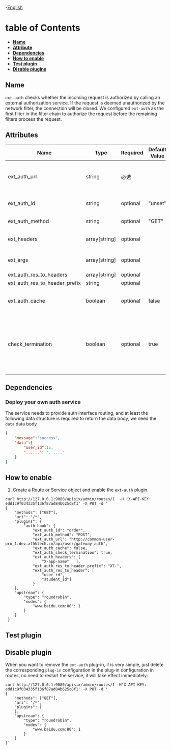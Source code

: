 <!--
#
# Licensed to the Apache Software Foundation (ASF) under one or more
# contributor license agreements.  See the NOTICE file distributed with
# this work for additional information regarding copyright ownership.
# The ASF licenses this file to You under the Apache License, Version 2.0
# (the "License"); you may not use this file except in compliance with
# the License.  You may obtain a copy of the License at
#
#     http://www.apache.org/licenses/LICENSE-2.0
#
# Unless required by applicable law or agreed to in writing, software
# distributed under the License is distributed on an "AS IS" BASIS,
# WITHOUT WARRANTIES OR CONDITIONS OF ANY KIND, either express or implied.
# See the License for the specific language governing permissions and
# limitations under the License.
#
-->

-[English](../../plugins/auth-hook.md)

# table of Contents

- [**Name**](#name)
- [**Attribute**](#Attribute)
- [**Dependencies**](#Dependencies)
- [**How to enable**](#How-to-enable)
- [**Test plugin**](#Test-plugin)
- [**Disable plugins**](#Disable-plugins)

## Name
`ext-auth` checks whether the incoming request is authorized by calling an external authorization service. If the request is deemed unauthorized by the network filter, the connection will be closed.
We configured `ext-auth` as the first filter in the filter chain to authorize the request before the remaining filters process the request.

## Attributes

| Name                      | Type          | Required | Default Value | Valid Value | Description                                                                                                                                                                                                                                                                                                                                                                                                              |
| ------------------------- | ------------- | -------- | ------------- | ----------- | ------------------------------------------------------------------------------------------------------------------------------------------------------------------------------------------------------------------------------------------------------------------------------------------------------------------------------------------------------------------------------------------------------------------------ |
| ext_auth_url             | string        | 必选   |         |        | Set the access route of `auth-server` The plug-in will automatically carry the requested `path, action, client_ip` to the back of the domain name as the query parameter `?path=path&action=action&client_ip=client_ip`                                                                                                    |
| ext_auth_id              | string        | optional   | "unset" |        | Set `ext_auth_id`, the `ext_auth_id` will be carried in the header `Auth-Hook-Id` to request a custom auth-server service                                                                                                                                                                      |
| ext_auth_method          | string        | optional   | "GET"   |        | Set the access method of `auth-server`, the default is `GET`, only `POST`, `GET` are allowed                                                                                                                                                                                                           |
| ext_headers              | array[string] | optional   |         |        | Specify the header parameter of the business request. Proxy request ext_auth service, which will carry `Authorization` by default                                                                                                                                                                                               |
| ext_args                 | array[string] | optional   |         |        | Specify the request query parameter The proxy requests the ext_auth service with the query parameter                                                                                                                                                                                                                     |
| ext_auth_res_to_headers       | array[string] | optional   |         |        | |
| ext_auth_res_to_header_prefix | string        | optional   |     |        | |                                                                                                                                                                                                     |
| ext_auth_cache                | boolean       | optional   | false   |        | Whether to cache the data body of the same token request ext_auth service, the default is `false` According to your business situation, if it is enabled, it will be cached for 60S                                                                                                                                                                         |
| check_termination         | boolean       | optional   | true    |        |   Whether to request the auth-server to interrupt the request immediately after verification and return an error message, `true` is enabled by default to intercept and return immediately. If you set `false`, if the auth-server returns an error, it will continue to let you go, and set all the settings of `ext_auth_res_to_headers` Delete the mapping header field.                                                               |

## Dependencies

### Deploy your own auth service

The service needs to provide auth interface routing, and at least the following data structure is required to return the data body, we need the `data` data body

```json
{
    "message":"success",
    "data":{
        "user_id":15,
        "......": "......"
    }
}
```

## How to enable

1. Create a Route or Service object and enable the `ext-auth` plugin.

```shell
curl http://127.0.0.1:9080/apisix/admin/routes/1  -H 'X-API-KEY: edd1c9f034335f136f87ad84b625c8f1' -X PUT -d '
{
    "methods": ["GET"],
    "uri": "/*",
    "plugins": {
        "auth-hook": {
            "ext_auth_id": "order",
            "ext_auth_method": "POST",
            "ext_auth_url": "http://common-user-pro_1.dev.xthktech.cn/api/user/gateway-auth",
            "ext_auth_cache": false,
            "ext_auth_check_termination": true,
            "ext_auth_headers": [
                "X-app-name"   ],
            "ext_auth_res_to_header_prefix": "XT-",
            "ext_auth_res_to_header": [
                "user_id",
                "student_id"]
            }
    },
    "upstream": {
        "type": "roundrobin",
        "nodes": {
            "www.baidu.com:80": 1
        }
    }
 }'
```

## Test plugin


## Disable plugin

When you want to remove the `ext-auth` plug-in, it is very simple, just delete the corresponding `plug-in` configuration in the plug-in configuration in routes, no need to restart the service, it will take effect immediately:

```shell
curl http://127.0.0.1:9080/apisix/admin/routes/1 -H'X-API-KEY: edd1c9f034335f136f87ad84b625c8f1' -X PUT -d '
{
    "methods": ["GET"],
    "uri": "/*",
    "plugins": {
    },
    "upstream": {
        "type": "roundrobin",
        "nodes": {
            "www.baidu.com:80": 1
        }
    }
}'
```